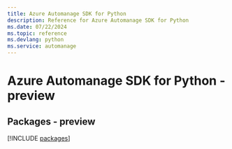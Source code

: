 ```yaml
---
title: Azure Automanage SDK for Python
description: Reference for Azure Automanage SDK for Python
ms.date: 07/22/2024
ms.topic: reference
ms.devlang: python
ms.service: automanage
---
```

# Azure Automanage SDK for Python - preview
## Packages - preview
[!INCLUDE [packages](automanage-index.md)]